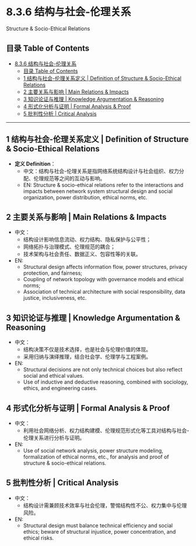 # 8.3.6 结构与社会-伦理关系

Structure & Socio-Ethical Relations

## 目录 Table of Contents

- [8.3.6 结构与社会-伦理关系](#836-结构与社会-伦理关系)
  - [目录 Table of Contents](#目录-table-of-contents)
  - [1 结构与社会-伦理关系定义 | Definition of Structure \& Socio-Ethical Relations](#1-结构与社会-伦理关系定义--definition-of-structure--socio-ethical-relations)
  - [2 主要关系与影响 | Main Relations \& Impacts](#2-主要关系与影响--main-relations--impacts)
  - [3 知识论证与推理 | Knowledge Argumentation \& Reasoning](#3-知识论证与推理--knowledge-argumentation--reasoning)
  - [4 形式化分析与证明 | Formal Analysis \& Proof](#4-形式化分析与证明--formal-analysis--proof)
  - [5 批判性分析 | Critical Analysis](#5-批判性分析--critical-analysis)

---

## 1 结构与社会-伦理关系定义 | Definition of Structure & Socio-Ethical Relations

- **定义 Definition**：
  - 中文：结构与社会-伦理关系是指网络系统结构设计与社会组织、权力分配、伦理规范等之间的互动与影响。
  - EN: Structure & socio-ethical relations refer to the interactions and impacts between network system structural design and social organization, power distribution, ethical norms, etc.

## 2 主要关系与影响 | Main Relations & Impacts

- 中文：
  - 结构设计影响信息流动、权力结构、隐私保护与公平性；
  - 网络拓扑与治理模式、伦理规范的耦合；
  - 技术架构与社会责任、数据正义、包容性等的关联。
- EN:
  - Structural design affects information flow, power structures, privacy protection, and fairness;
  - Coupling of network topology with governance models and ethical norms;
  - Association of technical architecture with social responsibility, data justice, inclusiveness, etc.

## 3 知识论证与推理 | Knowledge Argumentation & Reasoning

- 中文：
  - 结构决策不仅是技术选择，也是社会与伦理价值的体现。
  - 采用归纳与演绎推理，结合社会学、伦理学与工程案例。
- EN:
  - Structural decisions are not only technical choices but also reflect social and ethical values.
  - Use of inductive and deductive reasoning, combined with sociology, ethics, and engineering cases.

## 4 形式化分析与证明 | Formal Analysis & Proof

- 中文：
  - 利用社会网络分析、权力结构建模、伦理规范形式化等工具对结构与社会-伦理关系进行分析与证明。
- EN:
  - Use of social network analysis, power structure modeling, formalization of ethical norms, etc., for analysis and proof of structure & socio-ethical relations.

## 5 批判性分析 | Critical Analysis

- 中文：
  - 结构设计需兼顾技术效率与社会伦理，警惕结构性不公、权力集中与伦理风险。
- EN:
  - Structural design must balance technical efficiency and social ethics; beware of structural injustice, power concentration, and ethical risks.

